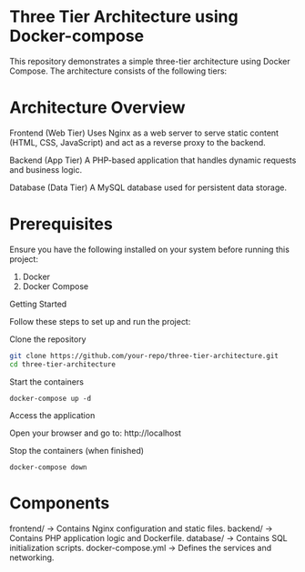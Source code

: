# Three Tier Architecture using Docker-compose
This repository demonstrates a simple three-tier architecture using Docker Compose. The architecture consists of the following tiers:

# Architecture Overview
Frontend (Web Tier)
Uses Nginx as a web server to serve static content (HTML, CSS, JavaScript) and act as a reverse proxy to the backend.

Backend (App Tier)
A PHP-based application that handles dynamic requests and business logic.

Database (Data Tier)
A MySQL database used for persistent data storage.

# Prerequisites
Ensure you have the following installed on your system before running this project:
1. Docker 
2. Docker Compose

Getting Started

Follow these steps to set up and run the project:

Clone the repository
```bash
git clone https://github.com/your-repo/three-tier-architecture.git
cd three-tier-architecture
```
Start the containers
```
docker-compose up -d
```
Access the application

Open your browser and go to: http://localhost

Stop the containers (when finished)

```docker-compose down```
     
# Components
frontend/ → Contains Nginx configuration and static files.
backend/ → Contains PHP application logic and Dockerfile.
database/ → Contains SQL initialization scripts.
docker-compose.yml → Defines the services and networking.
